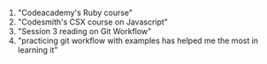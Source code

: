 1. "Codeacademy's Ruby course"
2. "Codesmith's CSX course on Javascript"
3. "Session 3 reading on Git Workflow"
4. "practicing git workflow with examples has helped me the most in learning it"
